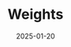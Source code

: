 ---
layout: post
title: "Weights"
categories: /statistics/
up: /statistics
subcategory: "Experiments"
tags: /weights/
date: "2025-01-20"
# image: "/docs/5ssets/images/perception/eye.jpg"
description: "Weights computation and usage"
section: 5
published: false
---